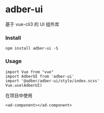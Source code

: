 # adber-ui
基于 vue-cli3 的 UI 组件库

### Install
```
npm install adber-ui -S
```

### Usage
```
import Vue from "vue"
import AdberUI from 'adber-ui'
import '@adber/adber-ui/style/index.scss'
Vue.use(AdberUI)
```
在项目中使用
```
<ad-component></ad-component>
```
